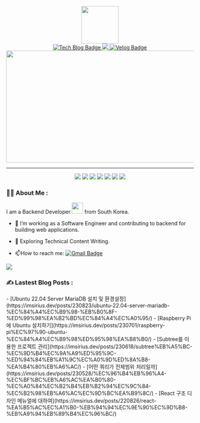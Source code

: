 <!-- [![Tech Blog Badge](http://img.shields.io/badge/-Tech%20blog-FF4088?style=flat-square&logo=hugo&logoColor=white&link=https://sirius506775.github.io/)](https://sirius506775.github.io/)
[![Velog Badge](https://img.shields.io/badge/Velog-sirius506775-Brightgreen?style=flat-square&logo=Velog)](https://velog.io/@sirius506775)
[![Instagram Badge](https://img.shields.io/badge/-Instagram-black?style=flat-square&logo=Instagram&logoColor=white&link=mailto:sirius5076775@gmail.com)](https://instagram.com/__runner_miel) -->


<div id="header" align="center">
    <img src="https://media.giphy.com/media/M9gbBd9nbDrOTu1Mqx/giphy.gif" width="100"/>
    
<div id="badges">
  <a href="https://sirius506775.github.io/">
    <img src="http://img.shields.io/badge/-Tech%20blog-FF4088?style=flat-square&logo=hugo&logoColor=white&link=https://sirius506775.github.io/" alt="Tech Blog Badge"/>
  </a>
  <a href="https://instagram.com/__runner_miel">
    <img src="https://img.shields.io/badge/-Instagram-black?style=flat-square&logo=Instagram&logoColor=white&link=mailto:sirius5076775@gmail.com)"/>
  </a>
  <a href="https://velog.io/@sirius506775">
    <img src="https://img.shields.io/badge/Velog-sirius506775-Brightgreen?style=flat-square&logo=Velog&link="https://velog.io/@sirius506775" alt="Velog Badge"/>
  </a>
</div>
    <img src="https://komarev.com/ghpvc/?username=Sirius506775&&style=flat-square&color=blue" alt="" />
</div>

</div>

<div align="center">
  <img src="https://media.giphy.com/media/dWesBcTLavkZuG35MI/giphy.gif" width="600" height="300"/>
</div>

---
<div align="center">
 <img src="https://img.shields.io/badge/GIT-E44C30.svg?style=flat-square&logo=git&logoColor=white"/>
 <img src="(https://img.shields.io/badge/Obsidian-%23483699.svg?style=flat-square&logo=obsidian&logoColor=white"/>
 <img src="https://img.shields.io/badge/Linux-FCC624.svg?style=flat-square&logo=linux&logoColor=black"/>
 <img src="https://img.shields.io/badge/Java-%23ED8B00.svg?style=flat-square&logo=openjdk&logoColor=white"/>
 <img src="https://img.shields.io/badge/Dart-%230175C2.svg?style=flat-square&logo=dart&logoColor=white"/>
 <img src="https://img.shields.io/badge/springboot-F2F4F9.svg?style=flat-square&logo=springboot"/>
 <img src="https://img.shields.io/badge/Flutter-%2302569B.svg?style=flat-square&logo=Flutter"/>
</div>

### :woman_technologist: About Me :

I am a Backend Developer <img src="https://media.giphy.com/media/WUlplcMpOCEmTGBtBW/giphy.gif" width="30"> from South Korea.

- :telescope: I’m working as a Software Engineer and contributing to backend for building web applications.

- :seedling: Exploring Technical Content Writing.

- :mailbox:How to reach me: [![Gmail Badge](https://img.shields.io/badge/leeheon.dev@gmail.com-d14836?style=flat-square&logo=Gmail&logoColor=white&link=mailto:leeheon.dev@gmail.com)](mailto:leeheon.dev@gmail.com)

<p align="left">
  <a href="https://github.com/Sirius506775">
<!--     <img width='400' src="https://github-readme-stats-eight-theta.vercel.app/api?username=Sirius506775&show_icons=true&include_all_commits=true&count_private=true"/> -->
    <img src="https://github-profile-summary-cards.vercel.app/api/cards/profile-details?username=sirius506775"/>
   </a>
</p> 


### :writing_hand: Lastest Blog Posts :
<div>
<!-- BLOG-POST-LIST:START -->
- [Ubuntu 22.04 Server MariaDB 설치 및 환경설정](https://imsirius.dev/posts/230823/ubuntu-22.04-server-mariadb-%EC%84%A4%EC%B9%98-%EB%B0%8F-%ED%99%98%EA%B2%BD%EC%84%A4%EC%A0%95/)
- [Raspberry Pi에 Ubuntu 설치하기](https://imsirius.dev/posts/230701/raspberry-pi%EC%97%90-ubuntu-%EC%84%A4%EC%B9%98%ED%95%98%EA%B8%B0/)
- [Subtree를 이용한 프로젝트 관리](https://imsirius.dev/posts/230618/subtree%EB%A5%BC-%EC%9D%B4%EC%9A%A9%ED%95%9C-%ED%94%84%EB%A1%9C%EC%A0%9D%ED%8A%B8-%EA%B4%80%EB%A6%AC/)
- [어떤 쿼리가 전체범위 처리일까](https://imsirius.dev/posts/230528/%EC%96%B4%EB%96%A4-%EC%BF%BC%EB%A6%AC%EA%B0%80-%EC%A0%84%EC%B2%B4%EB%B2%94%EC%9C%84-%EC%B2%98%EB%A6%AC%EC%9D%BC%EA%B9%8C/)
- [React 구조 디자인 메뉴얼에 대하여](https://imsirius.dev/posts/220826/react-%EA%B5%AC%EC%A1%B0-%EB%94%94%EC%9E%90%EC%9D%B8-%EB%A9%94%EB%89%B4%EC%96%BC/)
<!-- BLOG-POST-LIST:END -->
</div>



<!-- <p align="left">
<img width='600' src="https://github-profile-trophy.vercel.app/?username=sirius506775" />
</p> -->

